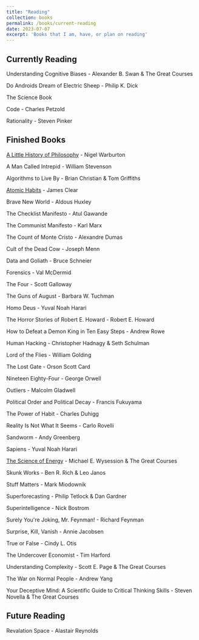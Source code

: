 ```yaml
---
title: "Reading"
collection: books
permalink: /books/current-reading
date: 2023-07-07
excerpt: 'Books that I am, have, or plan on reading'
---
```



## Currently Reading

Understanding Cognitive Biases - Alexander B. Swan & The Great Courses 

Do Androids Dream of Electric Sheep - Philip K. Dick

The Science Book

Code - Charles Petzold

Rationality - Steven Pinker

## Finished Books

[A Little History of Philosophy](/books/alittlehistoryofphilosophy) - Nigel Warburton

A Man Called Intrepid - William Stevenson

Algorithms to Live By - Brian Christian & Tom Griffiths

[Atomic Habits](/books/atomichabits) - James Clear

Brave New World - Aldous Huxley

The Checklist Manifesto - Atul Gawande

The Communist Manifesto - Karl Marx

The Count of Monte Cristo - Alexandre Dumas

Cult of the Dead Cow - Joseph Menn

Data and Goliath - Bruce Schneier

Forensics - Val McDermid

The Four - Scott Galloway

The Guns of August - Barbara W. Tuchman

Homo Deus - Yuval Noah Harari

The Horror Stories of Robert E. Howard - Robert E. Howard

How to Defeat a Demon King in Ten Easy Steps - Andrew Rowe

Human Hacking - Christopher Hadnagy & Seth Schulman

Lord of the Flies - William Golding

The Lost Gate - Orson Scott Card

Nineteen Eighty-Four - George Orwell

Outliers - Malcolm Gladwell

Political Order and Political Decay - Francis Fukuyama

The Power of Habit - Charles Duhigg

Reality Is Not What It Seems - Carlo Rovelli 

Sandworm - Andy Greenberg

Sapiens - Yuval Noah Harari

[The Science of Energy](/books/scienceofenergy) - Michael E. Wysession & The Great Courses

Skunk Works - Ben R. Rich & Leo Janos

Stuff Matters - Mark Miodownik

Superforecasting - Philip Tetlock & Dan Gardner

Superintelligence - Nick Bostrom

Surely You're Joking, Mr. Feynman! - Richard Feynman

Surprise, Kill, Vanish - Annie Jacobsen

True or False - Cindy L. Otis

The Undercover Economist - Tim Harford

Understanding Complexity - Scott E. Page & The Great Courses

The War on Normal People - Andrew Yang

Your Deceptive Mind: A Scientific Guide to Critical Thinking Skills - Steven Novella & The Great Courses

## Future Reading 

Revalation Space - Alastair Reynolds
